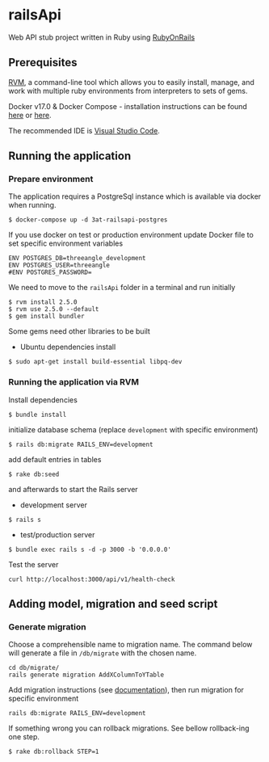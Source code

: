 # railsApi

Web API stub project written in Ruby using [RubyOnRails](https://rubyonrails.org/)

## Prerequisites

[RVM](https://rvm.io/rvm/install), a command-line tool which allows you to easily install, manage, and work with multiple ruby environments from interpreters to sets of gems.

Docker v17.0 & Docker Compose - installation instructions can be found [here](https://docs.docker.com/install/) or [here](https://docs.docker.com/compose/install/).

The recommended IDE is [Visual Studio Code](https://code.visualstudio.com/).

## Running the application


### Prepare environment

The application requires a PostgreSql instance which is available via docker when running.
```
$ docker-compose up -d 3at-railsapi-postgres
```
If you use docker on test or production environment update Docker file to set specific environment variables
```
ENV POSTGRES_DB=threeangle_development
ENV POSTGRES_USER=threeangle
#ENV POSTGRES_PASSWORD=
```

We need to move to the `railsApi` folder in a terminal and run initially
```
$ rvm install 2.5.0
$ rvm use 2.5.0 --default
$ gem install bundler
```

Some gems need other libraries to be built
- Ubuntu dependencies install
```
$ sudo apt-get install build-essential libpq-dev
```

### Running the application via RVM

Install dependencies

```
$ bundle install
```
initialize database schema (replace `development` with specific environment)
```
$ rails db:migrate RAILS_ENV=development
```
add default entries in tables
```
$ rake db:seed
```

and afterwards to start the Rails server
- development server
```
$ rails s
```
- test/production server
```
$ bundle exec rails s -d -p 3000 -b '0.0.0.0'
```

Test the server
```
curl http://localhost:3000/api/v1/health-check
```


## Adding model, migration and seed script

### Generate migration

Choose a comprehensible name to migration name. The command below will generate a file in `/db/migrate` with the chosen name.
```
cd db/migrate/
rails generate migration AddXColumnToYTable
```
Add migration instructions (see [documentation](https://api.rubyonrails.org/classes/ActiveRecord/Migration.html)), then run migration for specific environment
```
rails db:migrate RAILS_ENV=development
```
If something wrong you can rollback migrations. See bellow rollback-ing one step.
```
$ rake db:rollback STEP=1
```